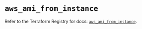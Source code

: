 # `aws_ami_from_instance`

Refer to the Terraform Registry for docs: [`aws_ami_from_instance`](https://registry.terraform.io/providers/hashicorp/aws/4.54.0/docs/resources/ami_from_instance).
